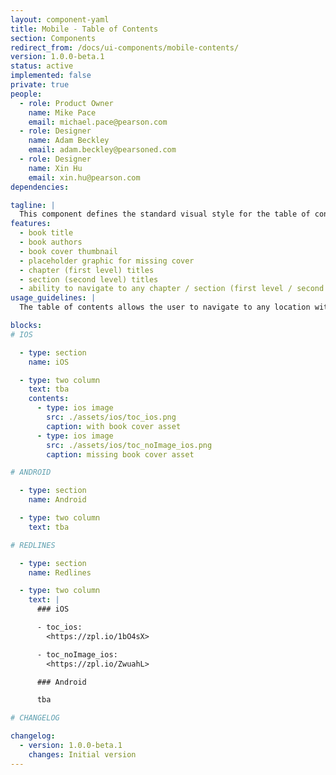 ```yaml
---
layout: component-yaml
title: Mobile - Table of Contents
section: Components
redirect_from: /docs/ui-components/mobile-contents/
version: 1.0.0-beta.1
status: active
implemented: false
private: true
people:
  - role: Product Owner
    name: Mike Pace
    email: michael.pace@pearson.com
  - role: Designer
    name: Adam Beckley
    email: adam.beckley@pearsoned.com
  - role: Designer
    name: Xin Hu
    email: xin.hu@pearson.com
dependencies:

tagline: |
  This component defines the standard visual style for the table of contents within a digital textbook.
features:
  - book title
  - book authors
  - book cover thumbnail
  - placeholder graphic for missing cover
  - chapter (first level) titles
  - section (second level) titles
  - ability to navigate to any chapter / section (first level / second level)
usage_guidelines: |
  The table of contents allows the user to navigate to any location within their digital textbook.

blocks:
# IOS

  - type: section
    name: iOS

  - type: two column
    text: tba
    contents:
      - type: ios image
        src: ./assets/ios/toc_ios.png
        caption: with book cover asset
      - type: ios image
        src: ./assets/ios/toc_noImage_ios.png
        caption: missing book cover asset

# ANDROID

  - type: section
    name: Android

  - type: two column
    text: tba

# REDLINES

  - type: section
    name: Redlines

  - type: two column
    text: |
      ### iOS

      - toc_ios:
        <https://zpl.io/1bO4sX>

      - toc_noImage_ios:
        <https://zpl.io/ZwuahL>

      ### Android

      tba

# CHANGELOG  

changelog:
  - version: 1.0.0-beta.1
    changes: Initial version
---
```

